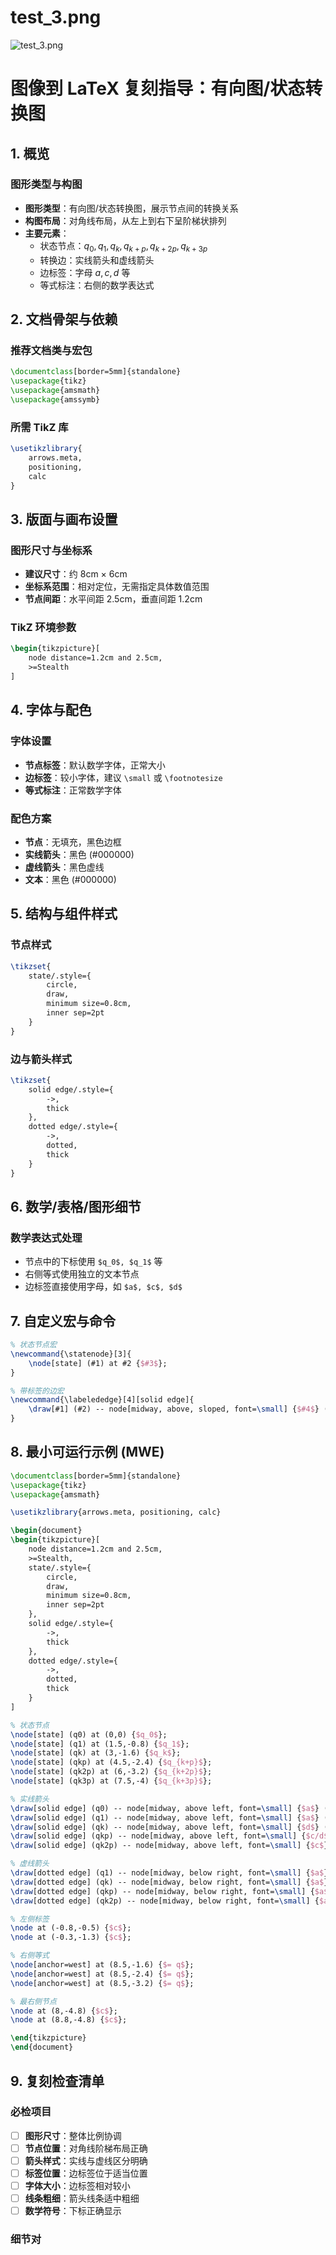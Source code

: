# test_3.png

![test_3.png](../../../eval_dataset/images/test_3.png)

# 图像到 LaTeX 复刻指导：有向图/状态转换图

## 1. 概览

### 图形类型与构图
- **图形类型**：有向图/状态转换图，展示节点间的转换关系
- **构图布局**：对角线布局，从左上到右下呈阶梯状排列
- **主要元素**：
  - 状态节点：$q_0, q_1, q_k, q_{k+p}, q_{k+2p}, q_{k+3p}$
  - 转换边：实线箭头和虚线箭头
  - 边标签：字母 $a, c, d$ 等
  - 等式标注：右侧的数学表达式

## 2. 文档骨架与依赖

### 推荐文档类与宏包
```latex
\documentclass[border=5mm]{standalone}
\usepackage{tikz}
\usepackage{amsmath}
\usepackage{amssymb}
```

### 所需 TikZ 库
```latex
\usetikzlibrary{
    arrows.meta,
    positioning,
    calc
}
```

## 3. 版面与画布设置

### 图形尺寸与坐标系
- **建议尺寸**：约 8cm × 6cm
- **坐标系范围**：相对定位，无需指定具体数值范围
- **节点间距**：水平间距 2.5cm，垂直间距 1.2cm

### TikZ 环境参数
```latex
\begin{tikzpicture}[
    node distance=1.2cm and 2.5cm,
    >=Stealth
]
```

## 4. 字体与配色

### 字体设置
- **节点标签**：默认数学字体，正常大小
- **边标签**：较小字体，建议 `\small` 或 `\footnotesize`
- **等式标注**：正常数学字体

### 配色方案
- **节点**：无填充，黑色边框
- **实线箭头**：黑色 (#000000)
- **虚线箭头**：黑色虚线
- **文本**：黑色 (#000000)

## 5. 结构与组件样式

### 节点样式
```latex
\tikzset{
    state/.style={
        circle,
        draw,
        minimum size=0.8cm,
        inner sep=2pt
    }
}
```

### 边与箭头样式
```latex
\tikzset{
    solid edge/.style={
        ->,
        thick
    },
    dotted edge/.style={
        ->,
        dotted,
        thick
    }
}
```

## 6. 数学/表格/图形细节

### 数学表达式处理
- 节点中的下标使用 `$q_0$, $q_1$` 等
- 右侧等式使用独立的文本节点
- 边标签直接使用字母，如 `$a$, $c$, $d$`

## 7. 自定义宏与命令

```latex
% 状态节点宏
\newcommand{\statenode}[3]{
    \node[state] (#1) at #2 {$#3$};
}

% 带标签的边宏
\newcommand{\labelededge}[4][solid edge]{
    \draw[#1] (#2) -- node[midway, above, sloped, font=\small] {$#4$} (#3);
}
```

## 8. 最小可运行示例 (MWE)

```latex
\documentclass[border=5mm]{standalone}
\usepackage{tikz}
\usepackage{amsmath}

\usetikzlibrary{arrows.meta, positioning, calc}

\begin{document}
\begin{tikzpicture}[
    node distance=1.2cm and 2.5cm,
    >=Stealth,
    state/.style={
        circle,
        draw,
        minimum size=0.8cm,
        inner sep=2pt
    },
    solid edge/.style={
        ->,
        thick
    },
    dotted edge/.style={
        ->,
        dotted,
        thick
    }
]

% 状态节点
\node[state] (q0) at (0,0) {$q_0$};
\node[state] (q1) at (1.5,-0.8) {$q_1$};
\node[state] (qk) at (3,-1.6) {$q_k$};
\node[state] (qkp) at (4.5,-2.4) {$q_{k+p}$};
\node[state] (qk2p) at (6,-3.2) {$q_{k+2p}$};
\node[state] (qk3p) at (7.5,-4) {$q_{k+3p}$};

% 实线箭头
\draw[solid edge] (q0) -- node[midway, above left, font=\small] {$a$} (q1);
\draw[solid edge] (q1) -- node[midway, above left, font=\small] {$a$} (qk);
\draw[solid edge] (qk) -- node[midway, above left, font=\small] {$d$} (qkp);
\draw[solid edge] (qkp) -- node[midway, above left, font=\small] {$c/d$} (qk2p);
\draw[solid edge] (qk2p) -- node[midway, above left, font=\small] {$c$} (qk3p);

% 虚线箭头
\draw[dotted edge] (q1) -- node[midway, below right, font=\small] {$a$} (qk);
\draw[dotted edge] (qk) -- node[midway, below right, font=\small] {$a$} (qkp);
\draw[dotted edge] (qkp) -- node[midway, below right, font=\small] {$a$} (qk2p);
\draw[dotted edge] (qk2p) -- node[midway, below right, font=\small] {$a$} (qk3p);

% 左侧标签
\node at (-0.8,-0.5) {$c$};
\node at (-0.3,-1.3) {$c$};

% 右侧等式
\node[anchor=west] at (8.5,-1.6) {$= q$};
\node[anchor=west] at (8.5,-2.4) {$= q$};
\node[anchor=west] at (8.5,-3.2) {$= q$};

% 最右侧节点
\node at (8,-4.8) {$c$};
\node at (8.8,-4.8) {$c$};

\end{tikzpicture}
\end{document}
```

## 9. 复刻检查清单

### 必检项目
- [ ] **图形尺寸**：整体比例协调
- [ ] **节点位置**：对角线阶梯布局正确
- [ ] **箭头样式**：实线与虚线区分明确
- [ ] **标签位置**：边标签位于适当位置
- [ ] **字体大小**：边标签相对较小
- [ ] **线条粗细**：箭头线条适中粗细
- [ ] **数学符号**：下标正确显示

### 细节对

